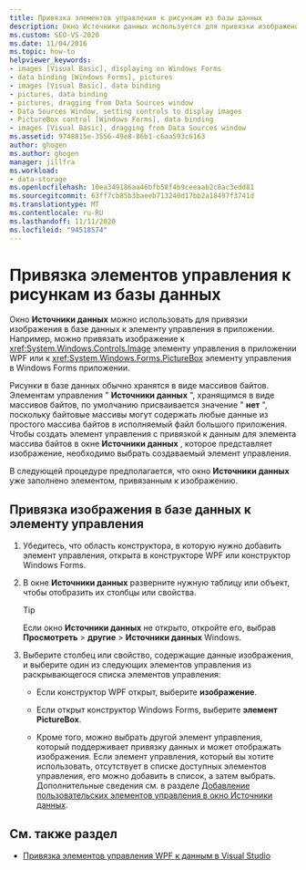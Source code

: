 ```yaml
---
title: Привязка элементов управления к рисункам из базы данных
description: Окно Источники данных используется для привязки изображения в базе данных к элементу управления в приложении Visual Studio.
ms.custom: SEO-VS-2020
ms.date: 11/04/2016
ms.topic: how-to
helpviewer_keywords:
- images [Visual Basic], displaying on Windows Forms
- data binding [Windows Forms], pictures
- images [Visual Basic], data binding
- pictures, data binding
- pictures, dragging from Data Sources window
- Data Sources Window, setting controls to display images
- PictureBox control [Windows Forms], data binding
- images [Visual Basic], dragging from Data Sources window
ms.assetid: 9748815e-3556-49e8-86b1-c6aa593c6163
author: ghogen
ms.author: ghogen
manager: jillfra
ms.workload:
- data-storage
ms.openlocfilehash: 10ea349186aa46bfb58f4b9ceeaab2c8ac3edd81
ms.sourcegitcommit: 63ff7cb85b3baeeb713240d17bb2a18497f3741d
ms.translationtype: MT
ms.contentlocale: ru-RU
ms.lasthandoff: 11/11/2020
ms.locfileid: "94518574"
---
```

# <a name="bind-controls-to-pictures-from-a-database"></a>Привязка элементов управления к рисункам из базы данных

Окно **Источники данных** можно использовать для привязки изображения в базе данных к элементу управления в приложении. Например, можно привязать изображение к <xref:System.Windows.Controls.Image> элементу управления в приложении WPF или к <xref:System.Windows.Forms.PictureBox> элементу управления в Windows Forms приложении.

Рисунки в базе данных обычно хранятся в виде массивов байтов. Элементам управления " **Источники данных** ", хранящимся в виде массивов байтов, по умолчанию присваивается значение " **нет** ", поскольку байтовые массивы могут содержать любые данные из простого массива байтов в исполняемый файл большого приложения. Чтобы создать элемент управления с привязкой к данным для элемента массива байтов в окне **Источники данных** , которое представляет изображение, необходимо выбрать создаваемый элемент управления.

В следующей процедуре предполагается, что окно **Источники данных** уже заполнено элементом, привязанным к изображению.

## <a name="to-bind-a-picture-in-a-database-to-a-control"></a>Привязка изображения в базе данных к элементу управления

1. Убедитесь, что область конструктора, в которую нужно добавить элемент управления, открыта в конструкторе WPF или конструктор Windows Forms.

2. В окне **Источники данных** разверните нужную таблицу или объект, чтобы отобразить их столбцы или свойства.

   > [!TIP]
   > Если окно **Источники данных** не открыто, откройте его, выбрав **Просмотреть**  >  **другие**  >  **Источники данных** Windows.

3. Выберите столбец или свойство, содержащие данные изображения, и выберите один из следующих элементов управления из раскрывающегося списка элементов управления:

    - Если конструктор WPF открыт, выберите **изображение**.

    - Если открыт конструктор Windows Forms, выберите **элемент PictureBox**.

    - Кроме того, можно выбрать другой элемент управления, который поддерживает привязку данных и может отображать изображения. Если элемент управления, который вы хотите использовать, отсутствует в списке доступных элементов управления, его можно добавить в список, а затем выбрать. Дополнительные сведения см. в разделе [Добавление пользовательских элементов управления в окно Источники данных](../data-tools/add-custom-controls-to-the-data-sources-window.md).

## <a name="see-also"></a>См. также раздел

- [Привязка элементов управления WPF к данным в Visual Studio](../data-tools/bind-wpf-controls-to-data-in-visual-studio.md)
